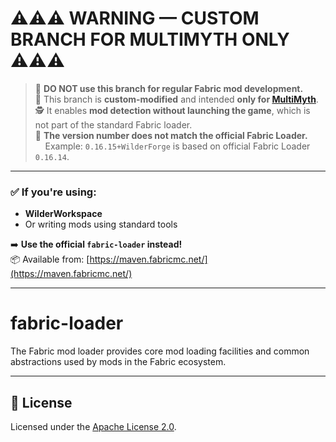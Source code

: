 # ⚠️⚠️⚠️ WARNING — CUSTOM BRANCH FOR MULTIMYTH ONLY ⚠️⚠️⚠️

> 🛑 **DO NOT use this branch for regular Fabric mod development.**  
> 🧪 This branch is **custom-modified** and intended **only for [MultiMyth](https://github.com/WilderForge/MultiMyth)**.  
> 🕵️ It enables **mod detection without launching the game**, which is not part of the standard Fabric loader.  
> 🔀 **The version number does not match the official Fabric Loader.**  
> &nbsp;&nbsp;&nbsp;&nbsp;Example: `0.16.15+WilderForge` is based on official Fabric Loader `0.16.14`.

---

### ✅ If you're using:
- **WilderWorkspace**  
- Or writing mods using standard tools

➡️ **Use the official `fabric-loader` instead!**  
📦 Available from: [https://maven.fabricmc.net/](https://maven.fabricmc.net/)

---

# fabric-loader

The Fabric mod loader provides core mod loading facilities and common abstractions used by mods in the Fabric ecosystem.

---

## 📄 License

Licensed under the [Apache License 2.0](https://www.apache.org/licenses/LICENSE-2.0).
